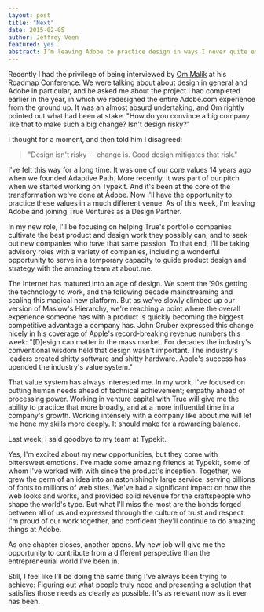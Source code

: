 ```yaml
---
layout: post
title: "Next"
date: 2015-02-05
author: Jeffrey Veen
featured: yes
abstract: I’m leaving Adobe to practice design in ways I never quite expected.
---
```


Recently I had the privilege of being interviewed by [Om Malik]("https://om.co/") at his Roadmap Conference. We were talking about about design in general and Adobe in particular, and he asked me about the project I had completed earlier in the year, in which we redesigned the entire Adobe.com experience from the ground up. It was an almost absurd undertaking, and Om rightly pointed out what had been at stake. "How do you convince a big company like that to make such a big change? Isn't design risky?"

I thought for a moment, and then told him I disagreed:

>"Design isn't risky -- change is. Good design mitigates that risk."

I've felt this way for a long time. It was one of our core values 14 years ago when we founded Adaptive Path. More recently, it was part of our pitch when we started working on Typekit. And it's been at the core of the transformation we've done at Adobe. Now I'll have the opportunity to practice these values in a much different venue: As of this week, I'm leaving Adobe and joining True Ventures as a Design Partner.

In my new role, I'll be focusing on helping True's portfolio companies cultivate the best product and design work they possibly can, and to seek out new companies who have that same passion. To that end, I'll be taking advisory roles with a variety of companies, including a wonderful opportunity to serve in a temporary capacity to guide product design and strategy with the amazing team at about.me.

The Internet has matured into an age of design. We spent the '90s getting the technology to work, and the following decade mainstreaming and scaling this magical new platform. But as we've slowly climbed up our version of Maslow's Hierarchy, we're reaching a point where the overall experience someone has with a product is quickly becoming the biggest competitive advantage a company has. John Gruber expressed this change nicely in his coverage of Apple's record-breaking revenue numbers this week: "[D]esign can matter in the mass market. For decades the industry's conventional wisdom held that design wasn't important. The industry's leaders created shitty software and shitty hardware. Apple's success has upended the industry's value system."

That value system has always interested me. In my work, I've focused on putting human needs ahead of technical achievement; empathy ahead of processing power. Working in venture capital with True will give me the ability to practice that more broadly, and at a more influential time in a company's growth. Working intensely with a company like about.me will let me hone my skills more deeply. It should make for a rewarding balance.

Last week, I said goodbye to my team at Typekit.

Yes, I'm excited about my new opportunities, but they come with bittersweet emotions. I've made some amazing friends at Typekit, some of whom I've worked with with since the product's inception. Together, we grew the germ of an idea into an astonishingly large service, serving billions of fonts to millions of web sites. We've had a significant impact on how the web looks and works, and provided solid revenue for the craftspeople who shape the world's type. But what I'll miss the most are the bonds forged between all of us and expressed through the culture of trust and respect. I'm proud of our work together, and confident they'll continue to do amazing things at Adobe.

As one chapter closes, another opens. My new job will give me the opportunity to contribute from a different perspective than the entrepreneurial world I've been in.

Still, I feel like I'll be doing the same thing I've always been trying to achieve: Figuring out what people truly need and presenting a solution that satisfies those needs as clearly as possible. It's as relevant now as it ever has been.
